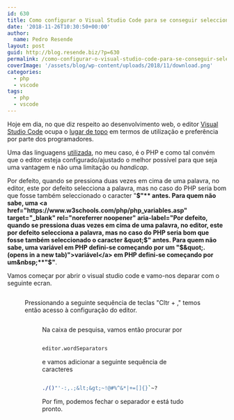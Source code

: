 ```yaml
---
id: 630
title: Como configurar o Visual Studio Code para se conseguir seleccionar as variáveis em PHP
date: '2018-11-26T10:30:50+00:00'
author: 
  name: Pedro Resende
layout: post
guid: http://blog.resende.biz/?p=630
permalink: /como-configurar-o-visual-studio-code-para-se-conseguir-seleccionar-as-variaveis-em-php/
coverImage: '/assets/blog/wp-content/uploads/2018/11/download.png'
categories:
  - php
  - vscode
tags:
  - php
  - vscode
---
```


<p style="text-align:left">
  Hoje em dia, no que diz respeito ao desenvolvimento web, o editor <a rel="noreferrer noopener" aria-label="Hoje em dia, no que diz respeito ao desenvolvimento web, o editor Visual Studio Code ocupa o lugar de topo em termos de utilização e preferência por parte dos programadores. (opens in a new tab)" href="https://code.visualstudio.com/" target="_blank">Visual Studio Code</a> ocupa o <a rel="noreferrer noopener" aria-label="Hoje em dia, no que diz respeito ao desenvolvimento web, o editor Visual Studio Code ocupa o lugar de topo em termos de utilização e preferência por parte dos programadores. (opens in a new tab)" href="https://insights.stackoverflow.com/survey/2018/#development-environments-and-tools" target="_blank">lugar de topo</a> em termos de utilização e preferência por parte dos programadores.
</p>

Uma das linguagens <a rel="noreferrer noopener" aria-label="Uma das linguagens utilizada, no meu caso, é o PHP (opens in a new tab)" href="https://insights.stackoverflow.com/survey/2018/#most-popular-technologies" target="_blank">utilizada</a>, no meu caso, é o PHP e como tal convém que o editor esteja configurado/ajustado o melhor possível para que seja uma vantagem e não uma limitação ou&nbsp;_handicap_.

Por defeito, quando se pressiona duas vezes em cima de uma palavra, no editor, este por defeito selecciona a palavra, mas no caso do PHP seria bom que fosse também seleccionado o caracter "**$"** antes. Para quem não sabe, uma <a href="https://www.w3schools.com/php/php_variables.asp" target="_blank" rel="noreferrer noopener" aria-label="Por defeito, quando se pressiona duas vezes em cima de uma palavra, no editor, este por defeito selecciona a palavra, mas no caso do PHP seria bom que fosse também seleccionado o caracter &quot;$&quot; antes. Para quem não sabe, uma variável em PHP defini-se começando por um&nbsp;&quot;$&quot;. (opens in a new tab)">variável</a> em PHP defini-se começando por um&nbsp;**"$"**.

Vamos começar por abrir o visual studio code e vamo-nos deparar com o seguinte ecran.<figure class="wp-block-image">

[<img src="https://blog.resende.biz/wp-content/uploads/2018/11/Screenshot-from-2018-11-26-10.20.04-1024x563.png" alt="" class="wp-image-632" srcset="https://blog.resende.biz/wp-content/uploads/2018/11/Screenshot-from-2018-11-26-10.20.04-1024x563.png 1024w, https://blog.resende.biz/wp-content/uploads/2018/11/Screenshot-from-2018-11-26-10.20.04-300x165.png 300w, https://blog.resende.biz/wp-content/uploads/2018/11/Screenshot-from-2018-11-26-10.20.04-768x422.png 768w, https://blog.resende.biz/wp-content/uploads/2018/11/Screenshot-from-2018-11-26-10.20.04.png 1920w" sizes="(max-width: 1024px) 100vw, 1024px" />](https://blog.resende.biz/wp-content/uploads/2018/11/Screenshot-from-2018-11-26-10.20.04.png)

Pressionando a seguinte sequência de teclas "Cltr + ," temos então acesso à configuração do editor.<figure class="wp-block-image">

[<img src="https://blog.resende.biz/wp-content/uploads/2018/11/Screenshot-from-2018-11-26-10.25.27-1024x563.png" alt="" class="wp-image-633" srcset="https://blog.resende.biz/wp-content/uploads/2018/11/Screenshot-from-2018-11-26-10.25.27-1024x563.png 1024w, https://blog.resende.biz/wp-content/uploads/2018/11/Screenshot-from-2018-11-26-10.25.27-300x165.png 300w, https://blog.resende.biz/wp-content/uploads/2018/11/Screenshot-from-2018-11-26-10.25.27-768x422.png 768w, https://blog.resende.biz/wp-content/uploads/2018/11/Screenshot-from-2018-11-26-10.25.27.png 1920w" sizes="(max-width: 1024px) 100vw, 1024px" />](https://blog.resende.biz/wp-content/uploads/2018/11/Screenshot-from-2018-11-26-10.25.27.png)

Na caixa de pesquisa, vamos então procurar por&nbsp;

```bash

editor.wordSeparators
```

e vamos adicionar a seguinte sequência de caracteres

```bash

./()"'-:,.;&lt;&gt;~!@#%^&*|+=[]{}`~?
```

Por fim, podemos fechar o separador e está tudo pronto.
